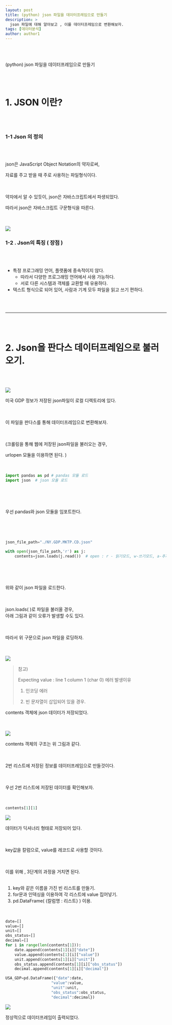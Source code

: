 ```yaml
---
layout: post
title: (python) json 파일을 데이터프레임으로 만들기
description: >
  json 파일에 대해 알아보고 , 이를 데이터프레임으로 변환해보자. 
tags: [데이터분석]
author: author1
---
```


<br><br>

(python) json 파일을 데이터프레임으로 만들기

<br><br>

# 1.  JSON 이란?

<br><br>

### 1-1 Json 의 정의 

<br><br>

json은 JavaScript Object Notation의 약자로써,<br>

자료를 주고 받을 때 주로 사용하는 파일형식이다. <br><br><br>



약자에서 알 수 있듯이, json은 자바스크립트에서 파생되었다. <br>

따라서 json은 자바스크립트 구문형식을 따른다. <br><br><br>

<img src="{{ site.baseurl }}/assets/img/json/Json1.png">

### 1-2 . Json의 특징 ( 장점 )

<br><br>

* 특정 프로그래밍 언어, 플랫폼에 종속적이지 않다. 
  - 따라서 다양한 프로그래밍 언어에서 사용 가능하다.
  - 서로 다른 시스템과 객체를 교환할 때 유용하다.
* 텍스트 형식으로 되어 있어, 사람과 기계 모두 파일을 읽고 쓰기 편하다.

<br><br>

---

<br><br>

# 2. Json을 판다스 데이터프레임으로 불러오기.

<br><br>


<img src="{{ site.baseurl }}/assets/img/json/Json2.png">

미국 GDP 정보가 저장된 json파일이 로컬 디렉토리에 있다. <br><br><br>

 이 파일을 판다스를 통해 데이터프레임으로 변환해보자.<br><br><br>

(크롤링을 통해 웹에 저장된 json파일을 불러오는 경우, <br>

urlopen 모듈을 이용하면 된다. ) <br><br><br>




```python
import pandas as pd # pandas 모듈 로드
import json  # json 모듈 로드
```

<br><br><br>

우선 pandas와 json 모듈을 임포트한다.

<br><br><br>



```python
json_file_path="./NY.GDP.MKTP.CD.json"

with open(json_file_path,'r') as j:
    contents=json.loads(j.read())  # open : r - 읽기모드, w-쓰기모드, a-추가모드  
```


<br><br><br>

위와 같이 json 파일을 로드한다.<br><br><br>

json.loads( )로 파일을 불러올 경우,<br> 아래 그림과 같이 오류가 발생할 수도 있다.<br><br><br>

따라서 위 구문으로 json 파일을 로딩하자.<br><br><br>

<img src="{{ site.baseurl }}/assets/img/json/Json3.png">

> 참고) <br>
>
> Expecting value : line 1 column 1 (char 0) 에러 발생이유 <br>
>
> 1) 인코딩 에러 <br>
>
> 2) 빈 문자열이 삽입되어 있을 경우.  <br>


contents 객체에 json 데이터가 저장되었다. <br><br><br>


<img src="{{ site.baseurl }}/assets/img/json/Json4.jpeg">


contents 객체의 구조는 위 그림과 같다.<Br><Br><Br>

 2번 리스트에 저장된 정보를 데이터프레임으로 만들것이다. <Br><Br><Br>

우선 2번 리스트에 저장된 데이터를 확인해보자. <Br><Br><Br>



```python
contents[1][1] 
```

<img src="{{ site.baseurl }}/assets/img/json/Json5.png">

데이터가 딕셔너리 형태로 저장되어 있다.<br><br><br>

key값을 칼럼으로, value를 레코드로 사용할 것이다.<br><br><br>

이를 위해 , 3단계의 과정을 거치면 된다.<br><br>

1. key와 같은 이름을 가진 빈 리스트를 만들기.<br>
2. for문과 인덱싱을 이용하여 각 리스트에 value 집어넣기.<br>
3. pd.DataFrame( {칼럼명 : 리스트} ) 이용.<br><br><br>

```python
date=[]
value=[]
unit=[]
obs_status=[]
decimal=[]
for i in range(len(contents[1])):
    date.append(contents[1][i]["date"])
    value.append(contents[1][i]["value"])
    unit.append(contents[1][i]["unit"])
    obs_status.append(contents[1][i]["obs_status"])
    decimal.append(contents[1][i]["decimal"])
```

```python
USA_GDP=pd.DataFrame({"date":date,
                    "value":value,
                    "unit":unit,
                    "obs_status":obs_status,
                    "decimal":decimal})

```

<img src="{{ site.baseurl }}/assets/img/json/Json6.png">

정상적으로 데이터프레임이 출력되었다.